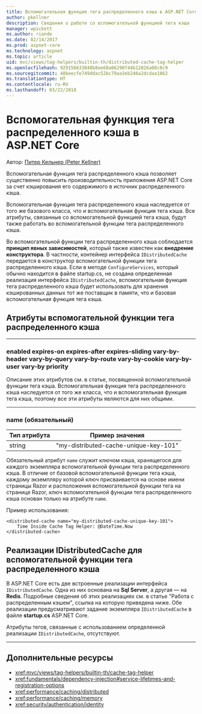 ```yaml
---
title: Вспомогательная функция тега распределенного кэша в ASP.NET Core
author: pkellner
description: Сведения о работе со вспомогательной функцией тега кэша
manager: wpickett
ms.author: riande
ms.date: 02/14/2017
ms.prod: aspnet-core
ms.technology: aspnet
ms.topic: article
uid: mvc/views/tag-helpers/builtin-th/distributed-cache-tag-helper
ms.openlocfilehash: 929156633048b8ee68a66290f44b12026a08c8c9
ms.sourcegitcommit: 48beecfe749ddac52bc79aa3eb246a2dcdaa1862
ms.translationtype: HT
ms.contentlocale: ru-RU
ms.lasthandoff: 03/22/2018
---
```

# <a name="distributed-cache-tag-helper-in-aspnet-core"></a>Вспомогательная функция тега распределенного кэша в ASP.NET Core

Автор: [Питер Кельнер (Peter Kellner)](http://peterkellner.net) 


Вспомогательная функция тега распределенного кэша позволяет существенно повысить производительность приложения ASP.NET Core за счет кэширования его содержимого в источник распределенного кэша.

Вспомогательная функция тега распределенного кэша наследуется от того же базового класса, что и вспомогательная функция тега кэша.  Все атрибуты, связанные со вспомогательной функцией тега кэша, будут также работать во вспомогательной функции тега распределенного кэша.


Во вспомогательной функции тега распределенного кэша соблюдается **принцип явных зависимостей**, который также известен как **внедрение конструктора**.  В частности, контейнер интерфейса `IDistributedCache` передается в конструктор вспомогательной функции тега распределенного кэша.  Если в методе `ConfigureServices`, который обычно находится в файле startup.cs, не создана определенная реализация интерфейса `IDistributedCache`, вспомогательная функция тега распределенного кэша будет использовать для хранения кэшированных данных тот же поставщик в памяти, что и базовая вспомогательная функция тега кэша.

## <a name="distributed-cache-tag-helper-attributes"></a>Атрибуты вспомогательной функции тега распределенного кэша

- - -

### <a name="enabled-expires-on-expires-after-expires-sliding-vary-by-header-vary-by-query-vary-by-route-vary-by-cookie-vary-by-user-vary-by-priority"></a>enabled expires-on expires-after expires-sliding vary-by-header vary-by-query vary-by-route vary-by-cookie vary-by-user vary-by priority

Описание этих атрибутов см. в статье, посвященной вспомогательной функции тега кэша. Вспомогательная функция тега распределенного кэша наследуется от того же класса, что и вспомогательная функция тега кэша, поэтому все эти атрибуты являются для них общими.

- - -

### <a name="name-required"></a>name (обязательный)

| Тип атрибута    | Пример значения     |
|----------------   |----------------   |
| string    | "my-distributed-cache-unique-key-101"     |

Обязательный атрибут `name` служит ключом кэша, хранящегося для каждого экземпляра вспомогательной функции тега распределенного кэша.  В отличие от базовой вспомогательной функции тега кэша, каждому экземпляру которой ключ присваивается на основе имени страницы Razor и расположения вспомогательной функции тега на странице Razor, ключ вспомогательной функции тега распределенного кэша основан только на атрибуте `name`.

Пример использования:

```cshtml
<distributed-cache name="my-distributed-cache-unique-key-101">
    Time Inside Cache Tag Helper: @DateTime.Now
</distributed-cache>
```

## <a name="distributed-cache-tag-helper-idistributedcache-implementations"></a>Реализации IDistributedCache для вспомогательной функции тега распределенного кэша

В ASP.NET Core есть две встроенные реализации интерфейса `IDistributedCache`.  Одна из них основана на **Sql Server**, а другая — на **Redis**. Подробные сведения об этих реализациях см. в статье "Работа с распределенным кэшем", ссылка на которую приведена ниже. Обе реализации предусматривают задание экземпляра `IDistributedCache` в файле **startup.cs** ASP.NET Core.

Атрибуты тегов, связанные с использованием определенной реализации `IDistributedCache`, отсутствуют.



- - -



## <a name="additional-resources"></a>Дополнительные ресурсы

* <xref:mvc/views/tag-helpers/builtin-th/cache-tag-helper>
* <xref:fundamentals/dependency-injection#service-lifetimes-and-registration-options>
* <xref:performance/caching/distributed>
* <xref:performance/caching/memory>
* <xref:security/authentication/identity>
